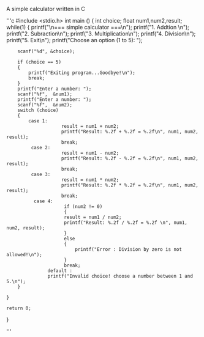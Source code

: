 A simple calculator written in C 


'''c
#include <stdio.h>
int main ()
{
    int choice;
    float num1,num2,result;
    while(1)
    {
        printf("\n=== simple calculator ===\n");
        printf("1.  Addtion \n");
        printf("2.  Subraction\n");
        printf("3.  Multiplication\n");
        printf("4.  Division\n");
        printf("5.  Exit\n");
        printf("Choose an option (1 to 5): ");
        
        scanf("%d", &choice);
        
        if (choice == 5)
        {
            printf("Exiting program...Goodbye!\n");
            break;
        }
        printf("Enter a number: ");
        scanf("%f",  &num1);
        printf("Enter a number: ");
        scanf("%f",  &num2);
        switch (choice)
        {
            case 1:
                        result = num1 + num2;
                        printf("Result: %.2f + %.2f = %.2f\n", num1, num2, result);
                        break;
             case 2:
                        result = num1 - num2;
                        printf("Result: %.2f - %.2f = %.2f\n", num1, num2, result);
                        break;
             case 3:
                        result = num1 * num2;
                        printf("Result: %.2f * %.2f = %.2f\n", num1, num2, result);
                        break;
              case 4:
                         if (num2 != 0)
                         {
                         result = num1 / num2;
                         printf("Result: %.2f / %.2f = %.2f \n", num1, num2, result);
                         }
                         else
                         {
                             printf("Error : Division by zero is not allowed!\n");
                         }
                         break;
                   default :
                   printf("Invalid choice! choose a number between 1 and 5.\n");
        }
        
    }
    
    return 0;
}

'''